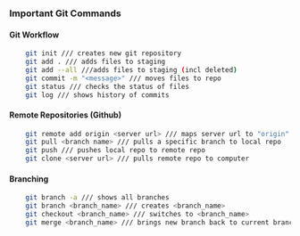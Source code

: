 ### Important Git Commands

#### Git Workflow

```bash
    git init /// creates new git repository
    git add . /// adds files to staging
    git add --all ///adds files to staging (incl deleted) 
    git commit -m "<message>" /// moves files to repo
    git status /// checks the status of files
    git log /// shows history of commits
```

#### Remote Repositories (Github)

```bash
    git remote add origin <server url> /// maps server url to "origin"
    git pull <branch name> /// pulls a specific branch to local repo
    git push /// pushes local repo to remote repo
    git clone <server url> /// pulls remote repo to computer
```
#### Branching

```bash
    git branch -a /// shows all branches
    git branch <branch_name> /// creates <branch_name>
    git checkout <branch_name> /// switches to <branch_name>
    git merge <branch_name> /// brings new branch back to current branch
```
